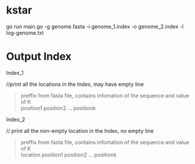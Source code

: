 kstar
===========

go run main.go -g genome.fasta -i genome_1.index -o genome_2.index -l log-genome.txt


Output Index
===========
Index_1 

//print all the locations in the Index, may have empty line
>preffix from fasta file, contains infomation of the sequence and value of K<br>
position1 position2 ... positionk

Index_2

// print all the non-empty location in the Index, no empty line
>preffix from fasta file, contains infomation of the sequence and value of K<br>
location  position1 position2 ... positionk



